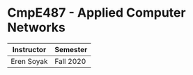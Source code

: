 # CmpE487 - Applied Computer Networks

 | Instructor | Semester |
 | ------- | ------- |
 | Eren Soyak   | Fall 2020  |
